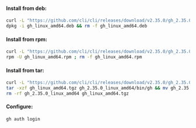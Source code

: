 #### Install from deb:
```bash
curl -L "https://github.com/cli/cli/releases/download/v2.35.0/gh_2.35.0_linux_amd64.deb" -o gh_linux_amd64.deb && \
dpkg -i gh_linux_amd64.deb && rm -f gh_linux_amd64.deb
```

#### Install from rpm:
```bash
curl -L "https://github.com/cli/cli/releases/download/v2.35.0/gh_2.35.0_linux_amd64.rpm" -o gh_linux_amd64.rpm && \
rpm -U gh_linux_amd64.rpm ; rm -f gh_linux_amd64.rpm
```

#### Install from tar:
```bash
curl -L "https://github.com/cli/cli/releases/download/v2.35.0/gh_2.35.0_linux_amd64.tar.gz" -o gh_linux_amd64.tgz && \
tar -xzf gh_linux_amd64.tgz gh_2.35.0_linux_amd64/bin/gh && mv gh_2.35.0_linux_amd64/bin/gh /usr/local/bin/ && \
rm -rf gh_2.35.0_linux_amd64 gh_linux_amd64.tgz
```

#### Configure:
```bash
gh auth login
```
